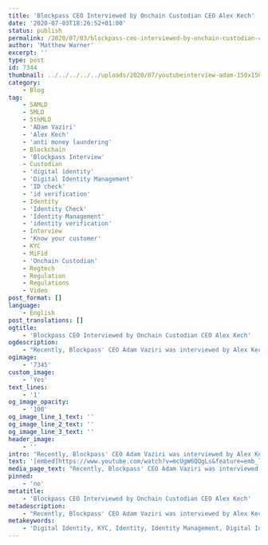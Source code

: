 ```yaml
---
title: 'Blockpass CEO Interviewed by Onchain Custodian CEO Alex Kech'
date: '2020-07-03T18:26:52+01:00'
status: publish
permalink: /2020/07/03/blockpass-ceo-interviewed-by-onchain-custodian-ceo-alex-kech
author: 'Matthew Warner'
excerpt: ''
type: post
id: 7344
thumbnail: ../../../../../uploads/2020/07/youtubeinterview-adam-150x150.jpg
category:
    - Blog
tag:
    - 5AMLD
    - 5MLD
    - 5thMLD
    - 'ADam Vaziri'
    - 'Alex Kech'
    - 'anti money laundering'
    - Blockchain
    - 'Blockpass Interview'
    - Custodian
    - 'digital identity'
    - 'Digital Identity Management'
    - 'ID check'
    - 'id verification'
    - Identity
    - 'Identity Check'
    - 'Identity Management'
    - 'identity verification'
    - Interview
    - 'Know your customer'
    - KYC
    - MiFid
    - 'Onchain Custodian'
    - Regtech
    - Regulation
    - Regulations
    - Video
post_format: []
language:
    - English
post_translations: []
ogtitle:
    - 'Blockpass CEO Interviewed by Onchain Custodian CEO Alex Kech'
ogdescription:
    - "Recently, Blockpass' CEO Adam Vaziri was interviewed by Alex Kech, CEO of Onchain Custodian about himself, Blockpass, the key points and challenges in the industry and others to watch out for. The video is now available to view; check it out to see Adam and Alex talking about regulation, identity, KYC, AML, their work together and many other areas.\_"
ogimage:
    - '7345'
custom_image:
    - 'Yes'
text_lines:
    - '1'
og_image_opacity:
    - '100'
og_image_line_1_text: ''
og_image_line_2_text: ''
og_image_line_3_text: ''
header_image:
    - ''
intro: "Recently, Blockpass' CEO Adam Vaziri was interviewed by Alex Kech, CEO of Onchain Custodian about himself, Blockpass, the key points and challenges in the industry and others to watch out for. The video is now available to view; check it out to see Adam and Alex talking about regulation, identity, KYC, AML, their work together and many other areas.\_"
text: '[embed]https://www.youtube.com/watch?v=mcUgW6QQgLs&feature=emb_logo[/embed]'
media_page_text: "Recently, Blockpass' CEO Adam Vaziri was interviewed by Alex Kech, CEO of Onchain Custodian about himself, Blockpass, the key points and challenges in the industry and others to watch out for. The video is now available to view; check it out to see Adam and Alex talking about regulation, identity, KYC, AML, their work together and many other areas.\_"
pinned:
    - 'no'
metatitle:
    - 'Blockpass CEO Interviewed by Onchain Custodian CEO Alex Kech'
metadescription:
    - "Recently, Blockpass' CEO Adam Vaziri was interviewed by Alex Kech, CEO of Onchain Custodian about himself, Blockpass, the key points and challenges in the industry and others to watch out for. The video is now available to view; check it out to see Adam and Alex talking about regulation, identity, KYC, AML, their work together and many other areas.\_"
metakeywords:
    - 'Digital Identity, KYC, Identity, Identity Management, Digital Identity Management, Regulation, Interview, Video, Onchain Custodian, Blockpass Interview, Know Your customer, Anti money laundering, blockchain, Regtech, Identity verification, Identity Check, Id check, Id verification, Adam Vaziri, Alex Kech, Custodian, Regulations, 5AMLD, 5thMLD, 5MLD, MiFid'
---
```

<!DOCTYPE html PUBLIC "-//W3C//DTD HTML 4.0 Transitional//EN" "http://www.w3.org/TR/REC-html40/loose.dtd">
<?xml encoding="UTF-8">
